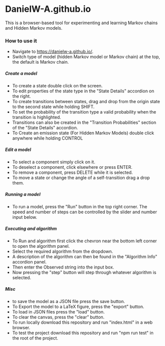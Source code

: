 # DanielW-A.github.io

This is a browser-based tool for experimenting and learning Markov chains and Hidden Markov models.

### How to use it

- Navigate to https://danielw-a.github.io/.
- Switch type of model (hidden Markov model or Markov chain) at the top, the default is Markov chain.

##### Create a model

- To create a state double click on the screen.
- To edit properties of the state type in the "State Details" accordion on the right.
- To create transitions between states, drag and drop from the origin state to the second state while holding SHIFT.
- To set the probability of the transition type a valid probability when the transition is highlighted.
- Transitions can also be created in the "Transition Probabilities" section of the "State Details" accordion.
- To Create an emission state (For Hidden Markov Models) double click anywhere while holding CONTROL

##### Edit a model

- To select a component simply click on it.
- To deselect a component, click elsewhere or press ENTER.
- To remove a component, press DELETE while it is selected.
- To move a state or change the angle of a self-transition drag a drop them.

##### Running a model

- To run a model, press the "Run" button in the top right corner. The speed and number of steps can be controlled by the slider and number input below.

##### Executing and algorithm
	
- To Run and algorithm first click the chevron near the bottom left corner to open the algorithm panel.
- Select the required algorithm from the dropdown.
- A description of the algorithm can then be found in the "Algorithm Info" accordion panel.
- Then enter the Observed string into the input box.
- Now pressing the "step" button will step through whatever algorithm is selected.

##### Misc

- to save the model as a JSON file press the save button.
- To Export the model to a LaTeX figure, press the "export" button.
- To load in JSON files press the "load" button.
- To clear the canvas, press the "clear” button.
- To run locally download this repository and run "index.html" in a web browser.
- To test the project download this repository and run "npm run test" in the root of the project.
 
